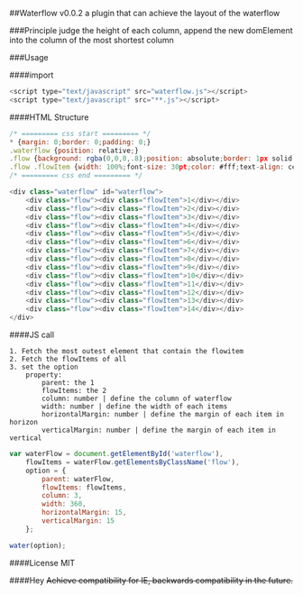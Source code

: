 ##Waterflow v0.0.2
a plugin that can achieve the layout of the waterflow

###Principle
judge the height of each column, append the new domElement into the column of the most shortest column

###Usage

####import
```javascript
<script type="text/javascript" src="waterflow.js"></script>
<script type="text/javascript" src="**.js"></script>
```

####HTML Structure
```javascript
/* ========= css start ========= */
* {margin: 0;border: 0;padding: 0;}
.waterflow {position: relative;}
.flow {background: rgba(0,0,0,.8);position: absolute;border: 1px solid #ccc;}
.flow .flowItem {width: 100%;font-size: 30pt;color: #fff;text-align: center;}
/* ========= css end ========= */

<div class="waterflow" id="waterflow">
	<div class="flow"><div class="flowItem">1</div></div>
	<div class="flow"><div class="flowItem">2</div></div>
	<div class="flow"><div class="flowItem">3</div></div>
	<div class="flow"><div class="flowItem">4</div></div>
	<div class="flow"><div class="flowItem">5</div></div>
	<div class="flow"><div class="flowItem">6</div></div>
	<div class="flow"><div class="flowItem">7</div></div>
	<div class="flow"><div class="flowItem">8</div></div>
	<div class="flow"><div class="flowItem">9</div></div>
	<div class="flow"><div class="flowItem">10</div></div>
	<div class="flow"><div class="flowItem">11</div></div>
	<div class="flow"><div class="flowItem">12</div></div>
	<div class="flow"><div class="flowItem">13</div></div>
	<div class="flow"><div class="flowItem">14</div></div>
</div>
```

####JS call

	1. Fetch the most outest element that contain the flowitem
	2. Fetch the flowItems of all
	3. set the option
		property:
			parent: the 1
			flowItems: the 2
			column: number | define the column of waterflow
			width: number | define the width of each items
			horizontalMargin: number | define the margin of each item in horizon
			verticalMargin: number | define the margin of each item in vertical

```javascript
var waterFlow = document.getElementById('waterflow'),
	flowItems = waterFlow.getElementsByClassName('flow'),
	option = {
		parent: waterFlow,
		flowItems: flowItems,
		column: 3,
		width: 360,
		horizontalMargin: 15,
		verticalMargin: 15
	};

water(option);
```

####License
MIT

####Hey
~~Achieve compatibility for IE, backwards compatibility in the future.~~
